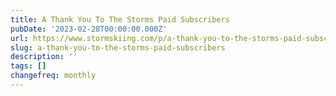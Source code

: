 ```yaml
---
title: A Thank You To The Storms Paid Subscribers
pubDate: '2023-02-28T00:00:00.000Z'
url: https://www.stormskiing.com/p/a-thank-you-to-the-storms-paid-subscribers
slug: a-thank-you-to-the-storms-paid-subscribers
description: ''
tags: []
changefreq: monthly
---
```


<!-- Add post content below -->
